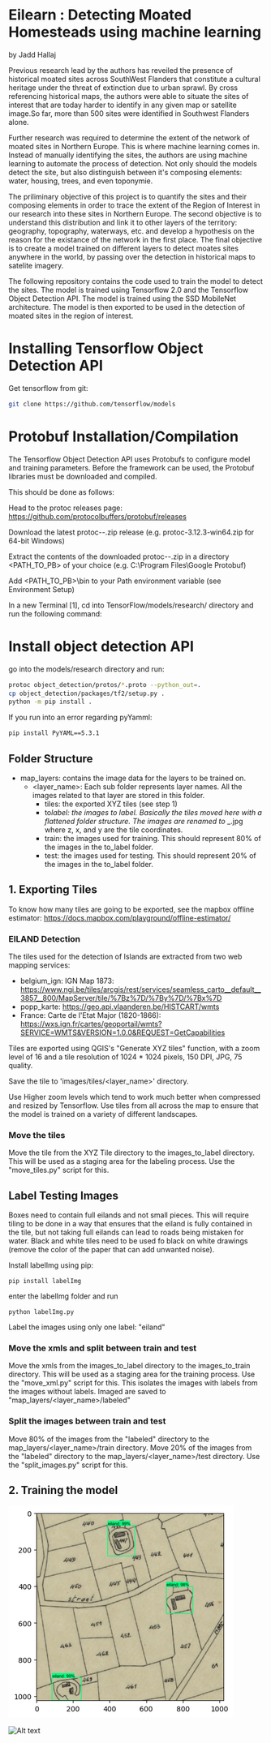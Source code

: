 # Eilearn : Detecting Moated Homesteads using machine learning

by Jadd Hallaj

Previous research lead by the authors has reveiled the presence of historical moated sites across SouthWest Flanders that constitute a cultural heritage under the threat of extinction due to urban sprawl. By cross referencing historical maps, the authors were able to situate the sites of interest that are today harder to identify in any given map or satellite image.So far, more than 500 sites were identified in Southwest Flanders alone.

Further research was required to determine the extent of the network of moated sites in Northern Europe. This is where machine learning comes in. Instead of manually identifying the sites, the authors are using machine learning to automate the process of detection. Not only should the models detect the site, but also distinguish between it's composing elements: water, housing, trees, and even toponymie.

The priliminary objective of this project is to quantify the sites and their composing elements in order to trace the extent of the Region of Interest in our research into these sites in Northern Europe. The second objective is to understand this distribution and link it to other layers of the territory: geography, topography, waterways, etc. and develop a hypothesis on the reason for the existance of the network in the first place. The final objective is to create a model trained on different layers to detect moates sites anywhere in the world, by passing over the detection in historical maps to satelite imagery.

The following repository contains the code used to train the model to detect the sites. The model is trained using Tensorflow 2.0 and the Tensorflow Object Detection API. The model is trained using the SSD MobileNet architecture. The model is then exported to be used in the detection of moated sites in the region of interest.

# Installing Tensorflow Object Detection API

Get tensorflow from git: 
  
  ```bash
  git clone https://github.com/tensorflow/models 
  ```

# Protobuf Installation/Compilation
The Tensorflow Object Detection API uses Protobufs to configure model and training parameters. Before the framework can be used, the Protobuf libraries must be downloaded and compiled.

This should be done as follows:

Head to the protoc releases page: https://github.com/protocolbuffers/protobuf/releases

Download the latest protoc-*-*.zip release (e.g. protoc-3.12.3-win64.zip for 64-bit Windows)

Extract the contents of the downloaded protoc-*-*.zip in a directory <PATH_TO_PB> of your choice (e.g. C:\Program Files\Google Protobuf)

Add <PATH_TO_PB>\bin to your Path environment variable (see Environment Setup)

In a new Terminal [1], cd into TensorFlow/models/research/ directory and run the following command:

# Install object detection API
go into the models/research directory and run:

  ```bash
  protoc object_detection/protos/*.proto --python_out=.
  cp object_detection/packages/tf2/setup.py .
  python -m pip install .
  ```

If you run into an error regarding pyYamml:

```bash 
pip install PyYAML==5.3.1
```

## Folder Structure

- map_layers: contains the image data for the layers to be trained on.
  - <layer_name>: Each sub folder represents layer names. All the images related to that layer are stored in this folder.
    - tiles: the exported XYZ tiles (see step 1)
    - to*label: the images to label. Basically the tiles moved here with a flattened folder structure. The images are renamed to <z>*<x>\_<y>.jpg where z, x, and y are the tile coordinates.
    - train: the images used for training. This should represent 80% of the images in the to_label folder.
    - test: the images used for testing. This should represent 20% of the images in the to_label folder.

## 1. Exporting Tiles

To know how many tiles are going to be exported, see the mapbox offline estimator:
https://docs.mapbox.com/playground/offline-estimator/

### EILAND Detection

The tiles used for the detection of Islands are extracted from two web mapping services:

- belgium_ign: IGN Map 1873: https://www.ngi.be/tiles/arcgis/rest/services/seamless_carto__default__3857__800/MapServer/tile/%7Bz%7D/%7By%7D/%7Bx%7D
- popp_karte: https://geo.api.vlaanderen.be/HISTCART/wmts
- France: Carte de l'Etat Major (1820-1866): https://wxs.ign.fr/cartes/geoportail/wmts?SERVICE=WMTS&VERSION=1.0.0&REQUEST=GetCapabilities

Tiles are exported using QGIS's "Generate XYZ tiles" function, with a zoom level of 16 and a tile resolution of 1024 \* 1024 pixels, 150 DPI, JPG, 75 quality.

Save the tile to 'images/tiles/<layer_name>' directory.

Use Higher zoom levels which tend to work much better when compressed and resized by Tensorflow. Use tiles from all across the map to ensure that the model is trained on a variety of different landscapes.

### Move the tiles

Move the tile from the XYZ Tile directory to the images_to_label directory. This will be used as a staging area for the labeling process. Use the "move_tiles.py" script for this.

## Label Testing Images

Boxes need to contain full eilands and not small pieces. This will require tiling to be done in a way that ensures that the eiland is fully contained in the tile, but not taking full eilands can lead to roads being mistaken for water. Black and white tiles need to be used fo black on white drawings (remove the color of the paper that can add unwanted noise).

Install labelImg using pip:

```
pip install labelImg
```

enter the labelImg folder and run

```
python labelImg.py
```

Label the images using only one label: "eiland"

### Move the xmls and split between train and test

Move the xmls from the images_to_label directory to the images_to_train directory. This will be used as a staging area for the training process. Use the "move_xml.py" script for this. This isolates the images with labels from the images without labels. Imaged are saved to "map_layers/<layer_name>/labeled"

### Split the images between train and test

Move 80% of the images from the "labeled" directory to the map_layers/<layer_name>/train directory. Move 20% of the images from the "labeled" directory to the map_layers/<layer_name>/test directory. Use the "split_images.py" script for this.

## 2. Training the model

![Alt text](doc_images/individual_tile.png)

![Alt text](doc_images/image.png)
